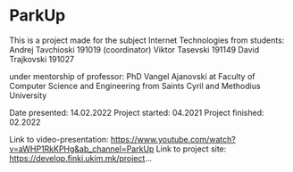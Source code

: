 # ParkUp
This is a project made for the subject Internet Technologies from students:
Andrej Tavchioski 191019 (coordinator)
Viktor Tasevski 191149
David Trajkovski 191027

under mentorship of professor: PhD Vangel Ajanovski
at Faculty of Computer Science and Engineering
from Saints Cyril and Methodius University

Date presented: 14.02.2022
Project started: 04.2021
Project finished: 02.2022

Link to video-presentation: https://www.youtube.com/watch?v=aWHP1RkKPHg&ab_channel=ParkUp
Link to project site: https://develop.finki.ukim.mk/project...
